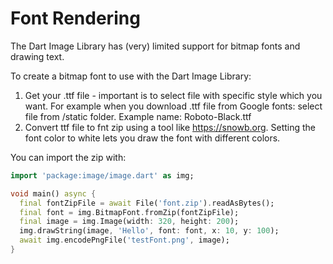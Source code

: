 # Font Rendering

The Dart Image Library has (very) limited support for bitmap fonts and drawing text.

To create a bitmap font to use with the Dart Image Library: 
1. Get your .ttf file - important is to select file with specific style
   which you want. For example when you download .ttf file from Google fonts: select
   file from /static folder. Example name: Roboto-Black.ttf
2. Convert ttf file to fnt zip using a tool like https://snowb.org. Setting the font color to white lets you draw the font with different colors.

You can import the zip with:

```dart
import 'package:image/image.dart' as img;

void main() async {
  final fontZipFile = await File('font.zip').readAsBytes();
  final font = img.BitmapFont.fromZip(fontZipFile);
  final image = img.Image(width: 320, height: 200);
  img.drawString(image, 'Hello', font: font, x: 10, y: 100);
  await img.encodePngFile('testFont.png', image);
}
```
